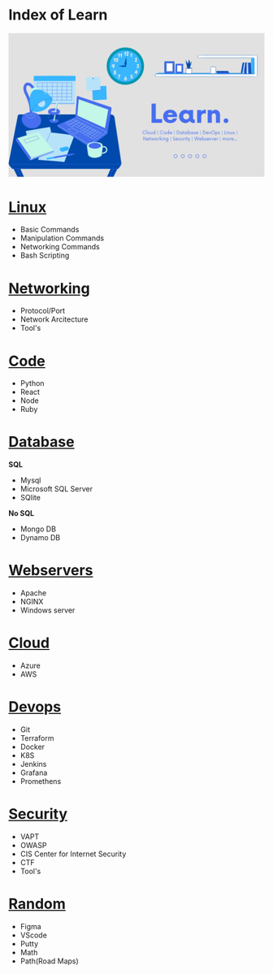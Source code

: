 # Index of Learn

![](learn_index.png)

# [Linux](linux\linux.md)
  - Basic Commands
  - Manipulation Commands 
  - Networking Commands
  - Bash Scripting

# [Networking](networking\networking.md) 
  - Protocol/Port
  - Network Arcitecture
  - Tool's

# [Code](code\code.md)
  - Python
  - React
  - Node
  - Ruby

# [Database](database\database.md)

 **SQL**
  - Mysql
  - Microsoft SQL Server
  - SQlite
    
 **No SQL**
  - Mongo DB
  - Dynamo DB
  

# [Webservers](webserver\webservers.md)
  - Apache
  - NGINX
  - Windows server

# [Cloud](cloud\cloud.md)
  - Azure
  - AWS

# [Devops](devops\devops.md)
  - Git
  - Terraform
  - Docker
  - K8S
  - Jenkins
  - Grafana
  - Promethens

# [Security](security\security.md)
  - VAPT
  - OWASP
  - CIS Center for Internet Security
  - CTF
  - Tool's

# [Random](random\random.md)
  - Figma
  - VScode
  - Putty
  - Math
  - Path(Road Maps)

